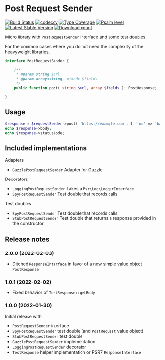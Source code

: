 # Post Request Sender

[![Build Status](https://img.shields.io/github/workflow/status/JeroenDeDauw/PostRequestSender/CI)](https://github.com/JeroenDeDauw/PostRequestSender/actions?query=workflow%3ACI)
[![codecov](https://codecov.io/gh/JeroenDeDauw/PostRequestSender/branch/master/graph/badge.svg?token=GnOG3FF16Z)](https://codecov.io/gh/JeroenDeDauw/PostRequestSender)
[![Type Coverage](https://shepherd.dev/github/JeroenDeDauw/PostRequestSender/coverage.svg)](https://shepherd.dev/github/JeroenDeDauw/PostRequestSender)
[![Psalm level](https://shepherd.dev/github/JeroenDeDauw/PostRequestSender/level.svg)](psalm.xml)
[![Latest Stable Version](https://poser.pugx.org/jeroen/post-request-sender/version.png)](https://packagist.org/packages/jeroen/post-request-sender)
[![Download count](https://poser.pugx.org/jeroen/post-request-sender/d/total.png)](https://packagist.org/packages/jeroen/post-request-sender)

Micro library with `PostRequestSender` interface and some [test doubles][doubles].

For the common cases where you do not need the complexity of the heavyweight libraries. 

```php
interface PostRequestSender {

	/**
	 * @param string $url
	 * @param array<string, mixed> $fields
	 */
	public function post( string $url, array $fields ): PostResponse;

}
```

## Usage

```php
$response = $requestSender->post( 'https://example.com', [ 'foo' => 'bar', 'baz' => 42 ] );
echo $response->body;
echo $response->statusCode;
```

## Included implementations

Adapters

* `GuzzlePostRequestSender` Adapter for Guzzle

Decorators

* `LoggingPostRequestSender` Takes a `Psr\Log\LoggerInterface`
* `SpyPostRequestSender` Test double that records calls

Test doubles

* `SpyPostRequestSender` Test double that records calls
* `StubPostRequestSender` Test double that returns a response provided in the constructor

## Release notes

### 2.0.0 (2022-02-03)

* Ditched `ResponseInterface` in favor of a new simple value object `PostResponse`

### 1.0.1 (2022-02-02)

* Fixed behavior of `TestResponse::getBody`

### 1.0.0 (2022-01-30)

Initial release with

* `PostRequestSender` interface
* `SpyPostRequestSender` test double (and `PostRequest` value object)
* `StubPostRequestSender` test double
* `GuzzlePostRequestSender` implementation
* `LoggingPostRequestSender` decorator
* `TestResponse` helper implementation or PSR7 `ResponseInterface`

[doubles]: https://en.wikipedia.org/wiki/Test_double
